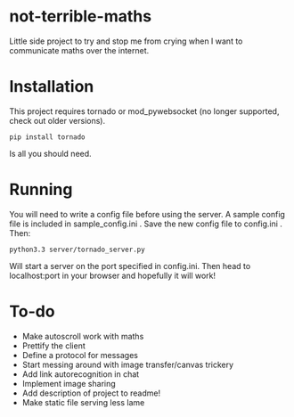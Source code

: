 not-terrible-maths
==================

Little side project to try and stop me from crying when I want to communicate maths over the internet.

Installation
============

This project requires tornado or mod_pywebsocket (no longer supported, check out older versions).

    pip install tornado
    
Is all you should need.

Running
=======

You will need to write a config file before using the server. A sample config file is included in sample_config.ini . Save the new config file to config.ini . Then:


    python3.3 server/tornado_server.py

Will start a server on the port specified in config.ini. Then head to localhost:port in your browser and hopefully it will work!

To-do
=====

* Make autoscroll work with maths
* Prettify the client
* Define a protocol for messages
* Start messing around with image transfer/canvas trickery
* Add link autorecognition in chat
* Implement image sharing
* Add description of project to readme!
* Make static file serving less lame
